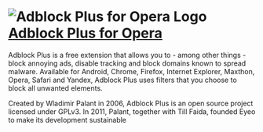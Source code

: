 # ![Adblock Plus for Opera Logo](https://cdn.rawgit.com/pauby/ChocoPackages/ad9fd8dd/icons/adblockplusopera.png "Adblock Plus for Opera Logo") [Adblock Plus for Opera](https://chocolatey.org/packages/adblockplusopera)

Adblock Plus is a free extension that allows you to - among other things - block annoying ads, disable tracking and block domains known to spread malware. Available for Android, Chrome, Firefox, Internet Explorer, Maxthon, Opera, Safari and Yandex, Adblock Plus uses filters that you choose to block all unwanted elements.

Created by Wladimir Palant in 2006, Adblock Plus is an open source project licensed under GPLv3. In 2011, Palant, together with Till Faida, founded Eyeo to make its development sustainable
